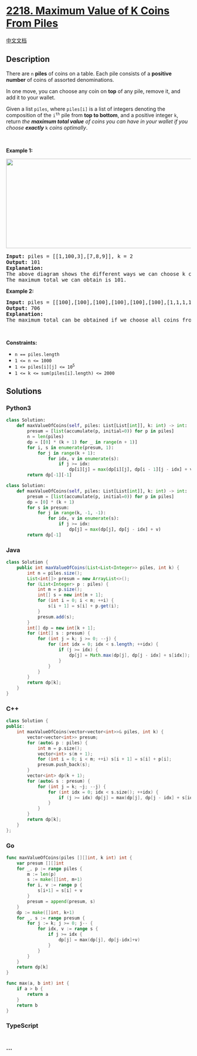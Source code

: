 # [2218. Maximum Value of K Coins From Piles](https://leetcode.com/problems/maximum-value-of-k-coins-from-piles)

[中文文档](/solution/2200-2299/2218.Maximum%20Value%20of%20K%20Coins%20From%20Piles/README.md)

## Description

<p>There are <code>n</code> <strong>piles</strong> of coins on a table. Each pile consists of a <strong>positive number</strong> of coins of assorted denominations.</p>

<p>In one move, you can choose any coin on <strong>top</strong> of any pile, remove it, and add it to your wallet.</p>

<p>Given a list <code>piles</code>, where <code>piles[i]</code> is a list of integers denoting the composition of the <code>i<sup>th</sup></code> pile from <strong>top to bottom</strong>, and a positive integer <code>k</code>, return <em>the <strong>maximum total value</strong> of coins you can have in your wallet if you choose <strong>exactly</strong></em> <code>k</code> <em>coins optimally</em>.</p>

<p>&nbsp;</p>
<p><strong class="example">Example 1:</strong></p>
<img alt="" src="https://fastly.jsdelivr.net/gh/doocs/leetcode@main/solution/2200-2299/2218.Maximum%20Value%20of%20K%20Coins%20From%20Piles/images/e1.png" style="width: 600px; height: 243px;" />
<pre>
<strong>Input:</strong> piles = [[1,100,3],[7,8,9]], k = 2
<strong>Output:</strong> 101
<strong>Explanation:</strong>
The above diagram shows the different ways we can choose k coins.
The maximum total we can obtain is 101.
</pre>

<p><strong class="example">Example 2:</strong></p>

<pre>
<strong>Input:</strong> piles = [[100],[100],[100],[100],[100],[100],[1,1,1,1,1,1,700]], k = 7
<strong>Output:</strong> 706
<strong>Explanation:
</strong>The maximum total can be obtained if we choose all coins from the last pile.
</pre>

<p>&nbsp;</p>
<p><strong>Constraints:</strong></p>

<ul>
	<li><code>n == piles.length</code></li>
	<li><code>1 &lt;= n &lt;= 1000</code></li>
	<li><code>1 &lt;= piles[i][j] &lt;= 10<sup>5</sup></code></li>
	<li><code>1 &lt;= k &lt;= sum(piles[i].length) &lt;= 2000</code></li>
</ul>

## Solutions

<!-- tabs:start -->

### **Python3**

```python
class Solution:
    def maxValueOfCoins(self, piles: List[List[int]], k: int) -> int:
        presum = [list(accumulate(p, initial=0)) for p in piles]
        n = len(piles)
        dp = [[0] * (k + 1) for _ in range(n + 1)]
        for i, s in enumerate(presum, 1):
            for j in range(k + 1):
                for idx, v in enumerate(s):
                    if j >= idx:
                        dp[i][j] = max(dp[i][j], dp[i - 1][j - idx] + v)
        return dp[-1][-1]
```

```python
class Solution:
    def maxValueOfCoins(self, piles: List[List[int]], k: int) -> int:
        presum = [list(accumulate(p, initial=0)) for p in piles]
        dp = [0] * (k + 1)
        for s in presum:
            for j in range(k, -1, -1):
                for idx, v in enumerate(s):
                    if j >= idx:
                        dp[j] = max(dp[j], dp[j - idx] + v)
        return dp[-1]
```

### **Java**

```java
class Solution {
    public int maxValueOfCoins(List<List<Integer>> piles, int k) {
        int n = piles.size();
        List<int[]> presum = new ArrayList<>();
        for (List<Integer> p : piles) {
            int m = p.size();
            int[] s = new int[m + 1];
            for (int i = 0; i < m; ++i) {
                s[i + 1] = s[i] + p.get(i);
            }
            presum.add(s);
        }
        int[] dp = new int[k + 1];
        for (int[] s : presum) {
            for (int j = k; j >= 0; --j) {
                for (int idx = 0; idx < s.length; ++idx) {
                    if (j >= idx) {
                        dp[j] = Math.max(dp[j], dp[j - idx] + s[idx]);
                    }
                }
            }
        }
        return dp[k];
    }
}
```

### **C++**

```cpp
class Solution {
public:
    int maxValueOfCoins(vector<vector<int>>& piles, int k) {
        vector<vector<int>> presum;
        for (auto& p : piles) {
            int m = p.size();
            vector<int> s(m + 1);
            for (int i = 0; i < m; ++i) s[i + 1] = s[i] + p[i];
            presum.push_back(s);
        }
        vector<int> dp(k + 1);
        for (auto& s : presum) {
            for (int j = k; ~j; --j) {
                for (int idx = 0; idx < s.size(); ++idx) {
                    if (j >= idx) dp[j] = max(dp[j], dp[j - idx] + s[idx]);
                }
            }
        }
        return dp[k];
    }
};
```

### **Go**

```go
func maxValueOfCoins(piles [][]int, k int) int {
	var presum [][]int
	for _, p := range piles {
		m := len(p)
		s := make([]int, m+1)
		for i, v := range p {
			s[i+1] = s[i] + v
		}
		presum = append(presum, s)
	}
	dp := make([]int, k+1)
	for _, s := range presum {
		for j := k; j >= 0; j-- {
			for idx, v := range s {
				if j >= idx {
					dp[j] = max(dp[j], dp[j-idx]+v)
				}
			}
		}
	}
	return dp[k]
}

func max(a, b int) int {
	if a > b {
		return a
	}
	return b
}
```

### **TypeScript**

```ts

```

### **...**

```

```

<!-- tabs:end -->
